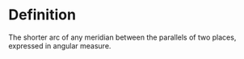 # Definition

The shorter arc of any meridian between the parallels of two places,
expressed in angular measure.

